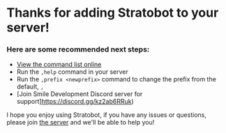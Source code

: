 # Thanks for adding Stratobot to your server!

### Here are some recommended next steps:

* [View the command list online](/commands)
* Run the `,help` command in your server
* Run the `,prefix <newprefix>` command to change the prefix from the default, `,`
* [Join  Smile Development Discord server for support]https://discord.gg/kz2ab6RRuk)

I hope you enjoy using Stratobot, if you have any issues or questions, please join [the server](https://discord.gg/kz2ab6RRuk) and we'll be able to help you!

